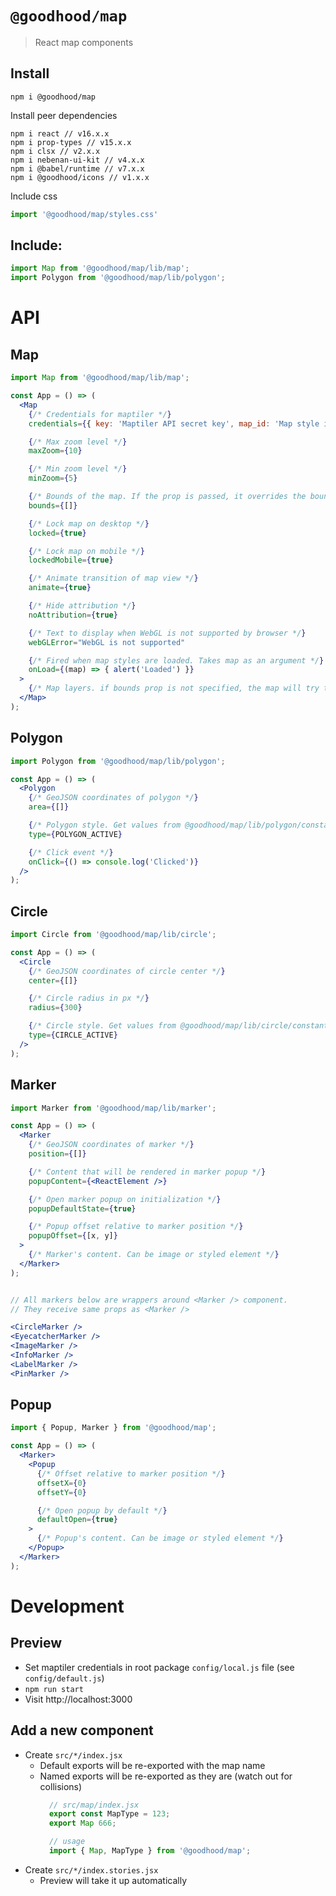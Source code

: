 # `@goodhood/map`

> React map components

## Install

```
npm i @goodhood/map
```

Install peer dependencies
```
npm i react // v16.x.x
npm i prop-types // v15.x.x
npm i clsx // v2.x.x
npm i nebenan-ui-kit // v4.x.x
npm i @babel/runtime // v7.x.x
npm i @goodhood/icons // v1.x.x
```

Include css
```js
import '@goodhood/map/styles.css'
```

## Include:

```js
import Map from '@goodhood/map/lib/map';
import Polygon from '@goodhood/map/lib/polygon';
```

# API

## Map
```jsx
import Map from '@goodhood/map/lib/map';

const App = () => (
  <Map
    {/* Credentials for maptiler */}
    credentials={{ key: 'Maptiler API secret key', map_id: 'Map style id' }}

    {/* Max zoom level */}
    maxZoom={10}

    {/* Min zoom level */}
    minZoom={5}

    {/* Bounds of the map. If the prop is passed, it overrides the bounding box of map layers. */}
    bounds={[]}

    {/* Lock map on desktop */}
    locked={true}

    {/* Lock map on mobile */}
    lockedMobile={true}

    {/* Animate transition of map view */}
    animate={true}

    {/* Hide attribution */}
    noAttribution={true}

    {/* Text to display when WebGL is not supported by browser */}
    webGLError="WebGL is not supported"

    {/* Fired when map styles are loaded. Takes map as an argument */}
    onLoad={(map) => { alert('Loaded') }}
  >
    {/* Map layers. if bounds prop is not specified, the map will try to get bounds from layers */}
  </Map>
);
```

## Polygon
```jsx
import Polygon from '@goodhood/map/lib/polygon';

const App = () => (
  <Polygon
    {/* GeoJSON coordinates of polygon */}
    area={[]}

    {/* Polygon style. Get values from @goodhood/map/lib/polygon/constants */}
    type={POLYGON_ACTIVE}

    {/* Click event */}
    onClick={() => console.log('Clicked')}
  />
);
```

## Circle
```jsx
import Circle from '@goodhood/map/lib/circle';

const App = () => (
  <Circle
    {/* GeoJSON coordinates of circle center */}
    center={[]}

    {/* Circle radius in px */}
    radius={300}

    {/* Circle style. Get values from @goodhood/map/lib/circle/constants */}
    type={CIRCLE_ACTIVE}
  />
);
```

## Marker
```jsx
import Marker from '@goodhood/map/lib/marker';

const App = () => (
  <Marker
    {/* GeoJSON coordinates of marker */}
    position={[]}

    {/* Content that will be rendered in marker popup */}
    popupContent={<ReactElement />}

    {/* Open marker popup on initialization */}
    popupDefaultState={true}

    {/* Popup offset relative to marker position */}
    popupOffset={[x, y]}
  >
    {/* Marker's content. Can be image or styled element */}
  </Marker>
);


// All markers below are wrappers around <Marker /> component.
// They receive same props as <Marker />

<CircleMarker />
<EyecatcherMarker />
<ImageMarker />
<InfoMarker />
<LabelMarker />
<PinMarker />
```

## Popup
```jsx
import { Popup, Marker } from '@goodhood/map';

const App = () => (
  <Marker>
    <Popup
      {/* Offset relative to marker position */}
      offsetX={0}
      offsetY={0}

      {/* Open popup by default */}
      defaultOpen={true}
    >
      {/* Popup's content. Can be image or styled element */}
    </Popup>
  </Marker>
);
```

# Development

## Preview

- Set maptiler credentials in root package `config/local.js` file (see `config/default.js`)
- `npm run start`
- Visit http://localhost:3000

## Add a new component

- Create `src/*/index.jsx`
  - Default exports will be re-exported with the map name
  - Named exports will be re-exported as they are (watch out for collisions)
    ```js
      // src/map/index.jsx
      export const MapType = 123;
      export Map 666;

      // usage
      import { Map, MapType } from '@goodhood/map';
    ```
- Create `src/*/index.stories.jsx`
  - Preview will take it up automatically
